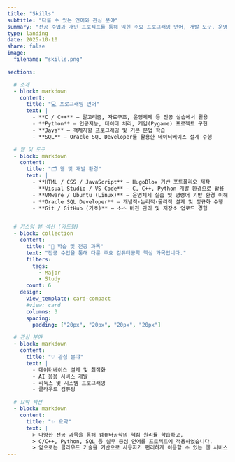 ```yaml
---
title: "Skills"
subtitle: "다룰 수 있는 언어와 관심 분야"
summary: "전공 수업과 개인 프로젝트를 통해 익힌 주요 프로그래밍 언어, 개발 도구, 운영체제 경험을 정리했습니다."
type: landing
date: 2025-10-10
share: false
image:
  filename: "skills.png"

sections:

  # 소개
  - block: markdown
    content:
      title: "💻 프로그래밍 언어"
      text: |
        - **C / C++** — 알고리즘, 자료구조, 운영체제 등 전공 실습에서 활용  
        - **Python** — 인공지능, 데이터 처리, 게임(Pygame) 프로젝트 구현  
        - **Java** — 객체지향 프로그래밍 및 기본 문법 학습  
        - **SQL** — Oracle SQL Developer를 활용한 데이터베이스 설계 수행  

  # 웹 및 도구
  - block: markdown
    content:
      title: "🗂️ 웹 및 개발 환경"
      text: |
        - **HTML / CSS / JavaScript** — HugoBlox 기반 포트폴리오 제작  
        - **Visual Studio / VS Code** — C, C++, Python 개발 환경으로 활용  
        - **VMware / Ubuntu (Linux)** — 운영체제 실습 및 명령어 기반 환경 이해  
        - **Oracle SQL Developer** — 개념적·논리적·물리적 설계 및 정규화 수행  
        - **Git / GitHub (기초)** — 소스 버전 관리 및 저장소 업로드 경험  


  # 커스텀 뷰 섹션 (카드형)
  - block: collection
    content:
      title: "📘 학습 및 전공 과목"
      text: "전공 수업을 통해 다룬 주요 컴퓨터공학 핵심 과목입니다."
      filters:
        tags:
          - Major
          - Study
      count: 6
    design:
      view_template: card-compact
      #view: card
      columns: 3
      spacing:
        padding: ["20px", "20px", "20px", "20px"]

  # 관심 분야
  - block: markdown
    content:
      title: "💡 관심 분야"
      text: |
        - 데이터베이스 설계 및 최적화  
        - AI 응용 서비스 개발  
        - 리눅스 및 시스템 프로그래밍  
        - 클라우드 컴퓨팅  

  # 요약 섹션
  - block: markdown
    content:
      title: "✨ 요약"
      text: |
        > 다양한 전공 과목을 통해 컴퓨터공학의 핵심 원리를 학습하고,  
        > C/C++, Python, SQL 등 실무 중심 언어를 프로젝트에 적용하였습니다.  
        > 앞으로는 클라우드 기술을 기반으로 사용자가 편리하게 이용할 수 있는 웹 서비스를 만드는 개발자로 성장하고 싶습니다.
---
```

